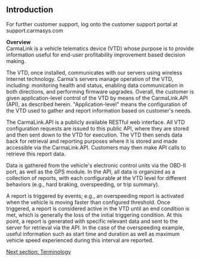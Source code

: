 <h2>Introduction</h2>
For further customer support, log onto the customer support portal at support.carmasys.com  
  
<b>Overview</b>  
CarmaLink is a vehicle telematics device (VTD) whose purpose is to provide information useful for end-user profitability improvement based decision making.  

The VTD, once installed, communicates with our servers using wireless Internet technology. Carma's servers manage operation of the VTD, including: monitoring health and status, enabling data communication in both directions, and performing firmware upgrades. Overall, the customer is given application-level control of the VTD by means of the CarmaLink.API (API), as described herein. "Application-level" means the configuration of the VTD used to gather and report information based on customer's needs.  
  
The CarmaLink.API is a publicly available RESTful web interface. All VTD configuration requests are issued to this public API, where they are stored and then sent down to the VTD for execution. The VTD then sends data back for retrieval and reporting purposes where it is stored and made accessible via the CarmaLink.API. Customers may then make API calls to retrieve this report data.  
  
Data is gathered from the vehicle's electronic control units via the OBD-II port, as well as the GPS module. In the API, all data is organized as a collection of reports, with each configurable at the VTD level for different behaviors (e.g., hard braking, overspeeding, or trip summary).  
  
A report is triggered by events; e.g., an overspeeding report is activated when the vehicle is moving faster than configured threshold. Once triggered, a report is considered active in the VTD until an end condition is met, which is generally the loss of the initial triggering condition. At this point, a report is generated with specific relevant data and sent to the server for retrieval via the API. In the case of the overspeeding example, useful information such as start time and duration as well as maximum vehicle speed experienced during this interval are reported.  
  
<a href="https://github.com/CarmaSys/CarmaLinkAPI/blob/1.5/terminology.md">Next section: Terminology</a>

